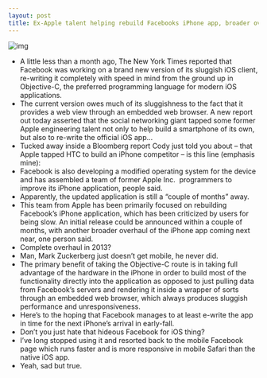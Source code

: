 ```yaml
---
layout: post
title: Ex-Apple talent helping rebuild Facebooks iPhone app, broader overhaul in 2013
---
```

![img](http://media.idownloadblog.com/wp-content/uploads/2011/10/leadFacebookiPad1-e1318277600122.jpeg)
* A little less than a month ago, The New York Times reported that Facebook was working on a brand new version of its sluggish iOS client, re-writing it completely with speed in mind from the ground up in Objective-C, the preferred programming language for modern iOS applications.
* The current version owes much of its sluggishness to the fact that it provides a web view through an embedded web browser. A new report out today asserted that the social networking giant tapped some former Apple engineering talent not only to help build a smartphone of its own, but also to re-write the official iOS app…
* Tucked away inside a Bloomberg report Cody just told you about – that Apple tapped HTC to build an iPhone competitor – is this line (emphasis mine):
* Facebook is also developing a modified operating system for the device and has assembled a team of former Apple Inc.  programmers to improve its iPhone application, people said.
* Apparently, the updated application is still a “couple of months” away.
* This team from Apple has been primarily focused on rebuilding Facebook’s iPhone application, which has been criticized by users for being slow. An initial release could be announced within a couple of months, with another broader overhaul of the iPhone app coming next near, one person said.
* Complete overhaul in 2013?
* Man, Mark Zuckerberg just doesn’t get mobile, he never did.
* The primary benefit of taking the Objective-C route is in taking full advantage of the hardware in the iPhone in order to build most of the functionality directly into the application as opposed to just pulling data from Facebook’s servers and rendering it inside a wrapper of sorts through an embedded web browser, which always produces sluggish performance and unresponsiveness.
* Here’s to the hoping that Facebook manages to at least e-write the app in time for the next iPhone’s arrival in early-fall.
* Don’t you just hate that hideous Facebook for iOS thing?
* I’ve long stopped using it and resorted back to the mobile Facebook page which runs faster and is more responsive in mobile Safari than the native iOS app.
* Yeah, sad but true.

